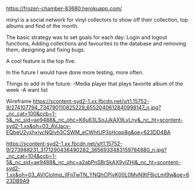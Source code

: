 https://frozen-chamber-83680.herokuapp.com/

minyl is a social network for vinyl collectors to show off their collection, top albums and find of the month.

The basic strategy was to set goals for each day:
Login and logout functions,
Adding collections and favourites to the database and removing them,
designing and fixing bugs.

A cool feature is the top five.

In the future I would have done more testing, more often.

Things to add in the future:
-Media player that plays favorite album of the week
-A want list

Wireframe
https://scontent-syd2-1.xx.fbcdn.net/v/t1.15752-9/274107794_734790110825229_6552040612840998147_n.jpg?_nc_cat=100&ccb=1-5&_nc_sid=ae9488&_nc_ohc=K6u63LSoJJkAX9LvLny&_nc_ht=scontent-syd2-1.xx&oh=03_AVJacv-EQbeU2yxhxjycNQIvh3CSWM_eCWhtUP3sHcpp8g&oe=623DD4BA

https://scontent-syd2-1.xx.fbcdn.net/v/t1.15752-9/273988231_3171290436490282_3656933483159784880_n.jpg?_nc_cat=104&ccb=1-5&_nc_sid=ae9488&_nc_ohc=a2abPnSBrSkAX9yIZHi&_nc_ht=scontent-syd2-1.xx&oh=03_AVICioImq_jlFnTwTN_YNQhCPiyK00L0MvN9tF6icLml9w&oe=623DB9A9
